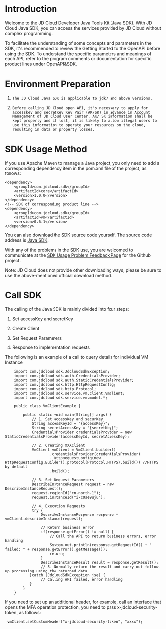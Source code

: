 
# Introduction #

Welcome to the JD Cloud Developer Java Tools Kit (Java SDK). With JD Cloud Java SDK, you can access the services provided by JD Cloud without complex programming. 

To facilitate the understanding of some concepts and parameters in the SDK, it's recommended to review the Getting Started to the OpenAPI before using the SDK. To understand the specific parameters and meanings of each API, refer to the program comments or documentation for specific product lines under OpenAPI&SDK.


# Environment Preparation #

1.     The JD Cloud Java SDK is applicable to jdk7 and above versions.

2.     Before calling JD Cloud open API, it's necessary to apply for accesskey and secretKey Key Pair (AK/SK) in advance in Account Management of JD Cloud User Center. AK/ SK information shall be kept properly and if lost, it is likely to allow illegal users to use this information to operate your resources on the cloud, resulting in data or property losses.



# SDK Usage Method #

If you use Apache Maven to manage a Java project, you only need to add a corresponding dependency item in the pom.xml file of the project, as follows:
```
<dependency>
    <groupId>com.jdcloud.sdk</groupId>
    <artifactId>core</artifactId>
    <version>1.0.0</version>
</dependency>
<!-- SDK of corresponding product line -->
<dependency>
    <groupId>com.jdcloud.sdk</groupId>
    <artifactId>vm</artifactId>
    <version>0.6.1</version>
</dependency>
```
You can also download the SDK source code yourself. The source code address is [Java SDK](https://github.com/jdcloud-api/jdcloud-sdk-java).

With any of the problems in the SDK use, you are welcomed to communicate at the [SDK Usage Problem Feedback Page](https://github.com/jdcloud-api/jdcloud-sdk-java/issues) for the Github project.

Note: JD Cloud does not provide other downloading ways, please be sure to use the above-mentioned official download method.

 

# Call SDK #

The calling of the Java SDK is mainly divided into four steps:

 1. Set accessKey and secretKey

 2. Create Client

 3. Set Request Parameters

 4. Response to implementation requests

The following is an example of a call to query details for individual VM Instance

```
	import com.jdcloud.sdk.JdcloudSdkException;
	import com.jdcloud.sdk.auth.CredentialsProvider;
	import com.jdcloud.sdk.auth.StaticCredentialsProvider;
	import com.jdcloud.sdk.http.HttpRequestConfig;
	import com.jdcloud.sdk.http.Protocol;
	import com.jdcloud.sdk.service.vm.client.VmClient;
	import com.jdcloud.sdk.service.vm.model.*;
	
	public class VmClientExample {

	    public static void main(String[] args) {
	        // 1. Set accessKey and securKey
	        String accessKeyId = "{accessKey}";
	        String secretAccessKey = "{secretKey}";
	        CredentialsProvider credentialsProvider = new StaticCredentialsProvider(accessKeyId, secretAccessKey);

	        // 2. Creating XXXClient
	        VmClient vmClient = VmClient.builder()
	                .credentialsProvider(credentialsProvider)
	                . httpRequestConfig(new HttpRequestConfig.Builder().protocol(Protocol.HTTPS).build()) //HTTPS by default
	                .build();

	        // 3. Set Request Parameters
	        DescribeInstanceRequest request = new DescribeInstanceRequest();
	        request.regionId("cn-north-1");
	        request.instanceId("i-c0se9uju");

	        // 4. Execution Requests
	        try {
	            DescribeInstanceResponse response = vmClient.describeInstance(request);

	            // Return business error
	            if(response.getError() != null) {
	                // Call the API to return business errors, error handling
	                System.out.println(response.getRequestId() + " failed: " + response.getError().getMessage());
	                return;
	            }
	            DescribeInstanceResult result = response.getResult();
	            // 5. Normally return the result and carry out follow-up processing using the returned data
 	       }catch (JdcloudSdkException jse) {
	            // Calling API failed, error handling
 	       }
	    }
	}
```

If you need to set up an additional header, for example, call an interface that opens the MFA operation protection, you need to pass x-jdcloud-security-token, as follows:

	 vmClient.setCustomHeader("x-jdcloud-security-token", "xxxx"); 
